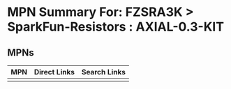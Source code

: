 



# MPN Summary For: FZSRA3K > SparkFun-Resistors : AXIAL-0.3-KIT

## MPNs
  

|MPN|Direct Links|Search Links|
| :--- | :--- | :--- |
||||

